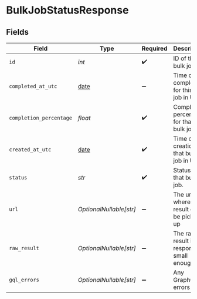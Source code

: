 # BulkJobStatusResponse


## Fields

| Field                                                                | Type                                                                 | Required                                                             | Description                                                          |
| -------------------------------------------------------------------- | -------------------------------------------------------------------- | -------------------------------------------------------------------- | -------------------------------------------------------------------- |
| `id`                                                                 | *int*                                                                | :heavy_check_mark:                                                   | ID of the bulk job.                                                  |
| `completed_at_utc`                                                   | [date](https://docs.python.org/3/library/datetime.html#date-objects) | :heavy_minus_sign:                                                   | Time of completion for this bulk job in UTC.                         |
| `completion_percentage`                                              | *float*                                                              | :heavy_check_mark:                                                   | Completion percentage for that bulk job.                             |
| `created_at_utc`                                                     | [date](https://docs.python.org/3/library/datetime.html#date-objects) | :heavy_check_mark:                                                   | Time of creation for that bulk job in UTC.                           |
| `status`                                                             | *str*                                                                | :heavy_check_mark:                                                   | Status of that bulk job.                                             |
| `url`                                                                | *OptionalNullable[str]*                                              | :heavy_minus_sign:                                                   | The url where the result can be picked up                            |
| `raw_result`                                                         | *OptionalNullable[str]*                                              | :heavy_minus_sign:                                                   | The raw result if the response is small enough                       |
| `gql_errors`                                                         | *OptionalNullable[str]*                                              | :heavy_minus_sign:                                                   | Any GraphQl errors                                                   |